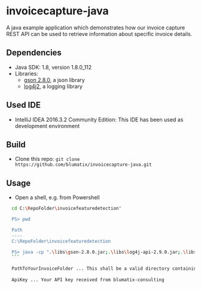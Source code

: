 # invoicecapture-java
A java example application which demonstrates how our invoice capture REST API can be used to retrieve information about specific invoice details.

## Dependencies
- Java SDK: 1.8, version 1.8.0_112
- Libraries:
    - [gson 2.8.0](https://github.com/google/gson), a json library
    - [log4j2](https://logging.apache.org/log4j/2.0/download.html), a logging library

## Used IDE
- IntelliJ IDEA 2016.3.2 Community Edition: This IDE has been used as development environment
    
## Build
- Clone this repo: ```git clone https://github.com/blumatix/invoicecapture-java.git```

## Usage
 - Open a shell, e.g. from Powershell
  ```sh
    cd C:\RepoFolder\invoicefeaturedetection"

    PS> pwd

    Path
    ----
    C:\RepoFolder\invoicefeaturedetection

    PS> java -cp ".\libs\gson-2.8.0.jar;.\libs\log4j-api-2.9.0.jar;.\libs\log4j-core-2.9.0.jar;.\out\production\invoicefeaturedetection" com.blumatix.Main "C:\PathToYourInvoiceFolder\Invoices" ApiKey CaptureSDKUrl
    ```
    
    PathToYourInvoiceFolder ... This shall be a valid directory containing invoices that shall be processed.
    
    ApiKey ... Your API key received from blumatix-consulting 

